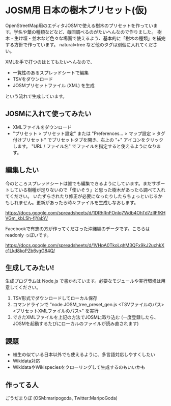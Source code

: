 # JOSM用 日本の樹木プリセット(仮)

OpenStreetMap用のエディタJOSMで使える樹木のプリセットを作っています。学名や葉の種類などなど、毎回調べるのがたいへんなので作りました。
樹木・生け垣・並木など色々な場面で使えるよう、基本的に「樹木の種類」を補完する方針で作っています。 natural=tree など他のタグは別個に入れてください。

XMLを手で打つのはとてもたいへんなので、

- 一覧性のあるスプレッドシートで編集
- TSVをダウンロード
- JOSMプリセットファイル (XML) を生成

という流れで生成しています。

## JOSMに入れて使ってみたい

- XMLファイルをダウンロード
- "プリセット > プリセット設定" または "Preferences... > マップ設定 > タグ付けプリセット" でプリセットタブを開き、右上の "+" アイコンをクリックします。
"URL / ファイル名" でファイルを指定すると使えるようになります。

## 編集したい

今のところスプレッドシートは誰でも編集できるようにしています。まだサポートしている樹種が足りないので「使いそう」と思った樹木があったら調べて入れてください。
いたずらされたり修正が必要になったりしたらちょっといじるかもしれません。更新があったら時々ファイルを生成しなおします。

https://docs.google.com/spreadsheets/d/1DRhRnFOnIq7Wdb4OhTd7zIIFfKHVGm_kbLSh-fjYabY/

Facebookで有志の方が作ってくださった沖縄編のデータです。こちらは readonly っぽいです。

https://docs.google.com/spreadsheets/d/1VHpA0TkoLqhM3QFx9kJ2uchkXc1Lkd8koPZb6vgG84Q/

## 生成してみたい!

生成プログラムは Node.js で書かれています。必要なモジュールや実行環境は用意してください。

1. TSV形式でダウンロードしてローカル保存
2. コマンドラインで "node JOSM_tree_preset_gen.js <TSVファイルのパス> <プリセットXMLファイルのパス>" を実行
3. できたXMLファイルを上記の方法でJOSMに取り込む (一度登録したら、JOSMを起動するたびにローカルのファイルが読み直されます)

## 課題

- 植生の似ている日本以外でも使えるように、多言語対応しやすくしたい
- Wikidata対応
- WikidataやWikispeciesをクローリングして生成するのもいいかも

## 作ってる人

ごうだまりぽ (OSM:maripogoda, Twitter:MaripoGoda)